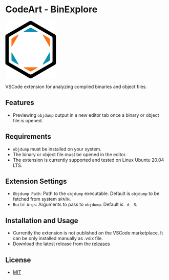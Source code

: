 # CodeArt - BinExplore

![logo](assets/images/logo.png)

VSCode extension for analyzing compiled binaries and object files.

## Features

- Previewing `objdump` output in a new editor tab once a binary or object file is opened.

## Requirements

- `objdump` must be installed on your system.
- The binary or object file must be opened in the editor.
- The extension is currently supported and tested on Linux Ubuntu 20.04 LTS.

## Extension Settings

- `Objdump Path`: Path to the `objdump` executable. Default is `objdump` to be fetched from system `$PATH`.
- `Build Args`: Arguments to pass to `objdump`. Default is `-d -S`.

## Installation and Usage
- Currently the extension is not published on the VSCode marketplace. It can be only installed manually as .vsix file.
- Download the latest release from the [releases](TBD)

## License
- [MIT](LICENSE)
